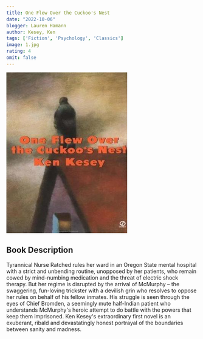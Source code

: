 ```yaml
---
title: One Flew Over the Cuckoo's Nest
date: "2022-10-06"
blogger: Lauren Hamann
author: Kesey, Ken
tags: ['Fiction', 'Psychology', 'Classics']
image: 1.jpg
rating: 4
omit: false
---
```


![Book Cover](1.jpg)

## Book Description

Tyrannical Nurse Ratched rules her ward in an Oregon State mental hospital with a strict and unbending routine, unopposed by her patients, who remain cowed by mind-numbing medication and the threat of electric shock therapy. But her regime is disrupted by the arrival of McMurphy – the swaggering, fun-loving trickster with a devilish grin who resolves to oppose her rules on behalf of his fellow inmates. His struggle is seen through the eyes of Chief Bromden, a seemingly mute half-Indian patient who understands McMurphy's heroic attempt to do battle with the powers that keep them imprisoned. Ken Kesey's extraordinary first novel is an exuberant, ribald and devastatingly honest portrayal of the boundaries between sanity and madness.